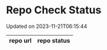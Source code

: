 # Repo Check Status

Updated on 2023-11-21T06:15:44

| repo url | repo status |
| -------- | -------- | 
